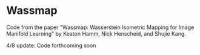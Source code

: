 # Wassmap
Code from the paper "Wassmap: Wasserstein Isometric Mapping for Image Manifold Learning" by Keaton Hamm, Nick Henscheid, and Shujie Kang.

4/8 update: Code forthcoming soon
